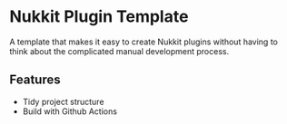 # Nukkit Plugin Template

A template that makes it easy to create Nukkit plugins without having to think about the complicated manual development process.
 
## Features
- Tidy project structure
- Build with Github Actions
